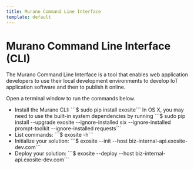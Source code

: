 ```yaml
---
title: Murano Command Line Interface
template: default
---
```


# Murano Command Line Interface (CLI)
The Murano Command Line Interface is a tool that enables web application developers to use their local development environments to develop IoT application software and then to publish it online. 

Open a terminal window to run the commands below.

<ul><li>Install the Murano CLI: ```$ sudo pip install exosite``` In OS X, you may need to use the built-in system dependencies by running ```$ sudo pip install --upgrade exosite --ignore-installed six --ignore-installed prompt-toolkit --ignore-installed requests```</li>
<li>List commands: ```$ exosite -h```</li>
<li>Initialize your solution: ```$ exosite --init --host biz-internal-api.exosite-dev.com```</li>
<li>Deploy your solution: ```$ exosite --deploy --host biz-internal-api.exosite-dev.com```</li>
</ul>
